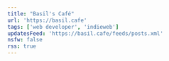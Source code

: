 ```yaml
---
title: "Basil's Café"
url: 'https://basil.cafe'
tags: ['web developer', 'indieweb']
updatesFeed: 'https://basil.cafe/feeds/posts.xml'
nsfw: false
rss: true
---
```

